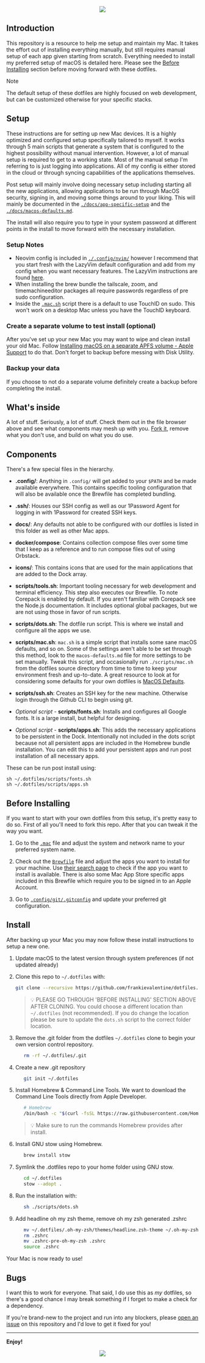 <p align="center"><img src="https://github.com/user-attachments/assets/244c4bfb-4dc5-4d22-a9c3-d45f12ab9a12"></p>

## Introduction

This repository is a resource to help me setup and maintain my Mac. It takes the effort out of installing everything manually, but still requires manual setup of each app given starting from scratch. Everything needed to install my preferred setup of macOS is detailed here. Please see the [Before Installing](#before-installing) section before moving forward with these dotfiles.

> [!NOTE]
> The default setup of these dotfiles are highly focused on web development, but can be customized otherwise for your specific stacks.

## Setup

These instructions are for setting up new Mac devices. It is a highly optimized and configured setup specifically tailored to myself. It works through 5 main scripts that generate a system that is configured to the highest possibility without manual intervention. However, a lot of manual setup is required to get to a working state. Most of the manual setup I'm referring to is just logging into applications. All of my config is either stored in the cloud or through syncing capabilities of the applications themselves.

Post setup will mainly involve doing necessary setup including starting all the new applications, allowing applications to be run through MacOS security, signing in, and moving some things around to your liking. This will mainly be documented in the [`./docs/app-specific-setup`](./docs/app-specific-setup.md) and the [`./docs/macos-defaults.md`](./docs/macos-defaults.md).

The install will also require you to type in your system password at different points in the install to move forward with the necessary installation.

### Setup Notes
- Neovim config is included in [`./.config/nvim/`](./.config/nvim/) however I recommend that you start fresh with the LazyVim default configuration and add from my config when you want necessary features. The LazyVim instructions are found [here](https://www.lazyvim.org/installation).
- When installing the brew bundle the tailscale, zoom, and timemachineeditor packages all require passwords regardless of pre sudo configuration.
- Inside the [`.mac.sh`](./scripts/mac.sh/) script there is a default to use TouchID on sudo. This won't work on a desktop Mac unless you have the TouchID keyboard.

### Create a separate volume to test install (optional)

After you've set up your new Mac you may want to wipe and clean install your old Mac. Follow [Installing macOS on a separate APFS volume - Apple Support](https://support.apple.com/en-us/HT208891) to do that. Don't forget to backup before messing with Disk Utility.

### Backup your data

If you choose to not do a separate volume definitely create a backup before completing the install.

## What's inside

A lot of stuff. Seriously, a lot of stuff. Check them out in the file browser
above and see what components may mesh up with you.
[Fork it](https://github.com/frankievalentine/dotfiles/fork), remove what you don't
use, and build on what you do use.

## Components

There's a few special files in the hierarchy.

- **.config/**: Anything in `.config/` will get added to your `$PATH` and be made
  available everywhere. This contains specific tooling configuration that will also be available once the Brewfile has completed bundling.
- **.ssh/**: Houses our SSH config as well as our 1Password Agent for logging in with 1Password for created SSH keys.
- **docs/**: Any defaults not able to be configured with our dotfiles is listed in this folder as well as other Mac apps.
- **docker/compose**: Contains collection compose files over some time that I keep as a reference and to run compose files out of using Orbstack.
- **icons/**: This contains icons that are used for the main applications that are added to the Dock array.
- **scripts/tools.sh**: Important tooling necessary for web development and terminal efficiency. This step also executes our Brewfile. To note Corepack is enabled by default. If you aren't familiar with Corepack see the Node.js documentation. It includes optional global packages, but we are not using those in favor of run scripts.
- **scripts/dots.sh**: The dotfile run script. This is where we install and configure all the apps we use.
- **scripts/mac.sh**: `mac.sh` is a simple script that installs some sane macOS
defaults, and so on. Some of the settings aren't able to be set through this method, look to the `macos-defaults.md` file for more settings to be set manually. Tweak this script, and occasionally run `./scripts/mac.sh` from the dotfiles source directory from
time to time to keep your environment fresh and up-to-date. A great resource to look at for considering some defaults for your own dotfiles is [MacOS Defaults](https://macos-defaults.com/).
- **scripts/ssh.sh**: Creates an SSH key for the new machine. Otherwise login through the Github CLI to begin using git.

- *Optional script* - **scripts/fonts.sh**: Installs and configures all Google fonts. It is a large install, but helpful for designing.
- *Optional script* - **scripts/apps.sh**: This adds the necessary applications to be persistent in the Dock. Intentionally not included in the dots script because not all persistent apps are included in the Homebrew bundle installation. You can edit this to add your persistent apps and run post installation of all necessary apps.

These can be run post install using:
```
sh ~/.dotfiles/scripts/fonts.sh
sh ~/.dotfiles/scripts/apps.sh
```

## Before Installing

If you want to start with your own dotfiles from this setup, it's pretty easy to do so. First of all you'll need to fork this repo. After that you can tweak it the way you want.

1. Go to the [`.mac`](./scripts/mac.sh) file and adjust the system and network name to your preferred system name.

2. Check out the [`Brewfile`](./Brewfile) file and adjust the apps you want to install for your machine. Use [their search page](https://formulae.brew.sh/cask/) to check if the app you want to install is available. There is also some Mac App Store specific apps included in this Brewfile which require you to be signed in to an Apple Account.

3. Go to [`.config/git/.gitconfig`](./.config/git/.gitconfig) and update your preferred git configuration.

## Install

After backing up your Mac you may now follow these install instructions to setup a new one.

1. Update macOS to the latest version through system preferences (if not updated already)

2. Clone this repo to `~/.dotfiles` with:

   ```bash
   git clone --recursive https://github.com/frankievalentine/dotfiles.git ~/.dotfiles
   ```

   > 💡 PLEASE GO THROUGH 'BEFORE INSTALLING' SECTION ABOVE AFTER CLONING. You could choose a different location than `~/.dotfiles` (not recommended). If you do change the location please be sure to update the `dots.sh` script to the correct folder location.

3. Remove the .git folder from the dotfiles `~/.dotfiles` clone to begin your own version control repository.

   ```bash
      rm -rf ~/.dotfiles/.git
   ```

4. Create a new .git repository

   ```bash
      git init ~/.dotfiles
   ```

5. Install Homebrew & Command Line Tools. We want to download the Command Line Tools directly from Apple Developer.

   ```bash
      # Homebrew
      /bin/bash -c "$(curl -fsSL https://raw.githubusercontent.com/Homebrew/install/HEAD/install.sh)"
   ```

   > 💡 Make sure to run the commands Homebrew provides after install.

6. Install GNU stow using Homebrew.

   ```bash
      brew install stow
   ```

7. Symlink the .dotfiles repo to your home folder using GNU stow.

   ```bash
      cd ~/.dotfiles
      stow --adopt .
   ```

8. Run the installation with:

   ```bash
      sh ./scripts/dots.sh
   ```

9. Add headline oh my zsh theme, remove oh my zsh generated .zshrc

   ```bash
      mv ~/.dotfiles/.oh-my-zsh/themes/headline.zsh-theme ~/.oh-my-zsh/themes
      rm .zshrc
      mv .zshrc-pre-oh-my-zsh .zshrc
      source .zshrc
   ```


Your Mac is now ready to use!

## Bugs

I want this to work for everyone. That
said, I do use this as _my_ dotfiles, so there's a good chance I may break
something if I forget to make a check for a dependency.

If you're brand-new to the project and run into any blockers, please
[open an issue](https://github.com/frankievalentine/dotfiles/issues) on this repository
and I'd love to get it fixed for you!

---

**Enjoy!**

<p align="center"><img src="https://github.com/user-attachments/assets/6174b7fc-086e-46bc-8917-f78b8745b785"></p>
